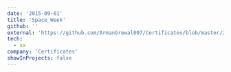 ```yaml
---
date: '2015-09-01'
title: 'Space_Week'
github: ''
external: 'https://github.com/ArmanGrewal007/Certificates/blob/master/2015_09_01_Space_Week.pdf'
tech:
  - xx
company: 'Certificates'
showInProjects: false
---
```



